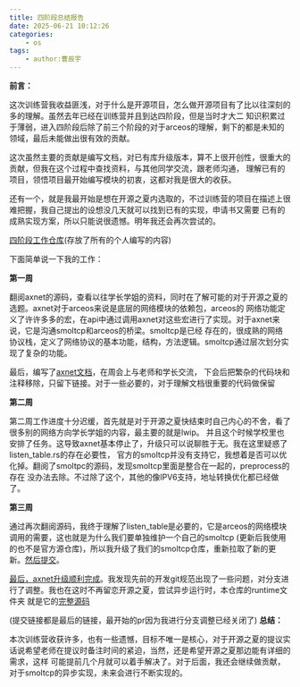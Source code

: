 ```yaml
---
title: 四阶段总结报告
date: 2025-06-21 10:12:26
categories:
    - os
tags:
    - author:曹辰宇
---
```


**前言：**

这次训练营我收益匪浅，对于什么是开源项目，怎么做开源项目有了比以往深刻的多的理解。虽然去年已经在训练营并且到达四阶段，但是当时才大二
知识积累过于薄弱，进入四阶段后除了前三个阶段的对于arceos的理解，剩下的都是未知的领域，最后未能做出很有效的贡献。

这次虽然主要的贡献是编写文档，对已有库升级版本，算不上很开创性，很重大的贡献，但我在这个过程中查找资料，与其他同学交流，跟老师沟通，
理解已有的项目，领悟项目最开始编写模块的初衷，这都对我是很大的收获。

还有一个，就是我最开始是想在开源之夏内选取的，不过训练营的项目在描述上很难把握，我自己提出的设想没几天就可以找到已有的实现，申请书又需要
已有的成熟实现方案，所以只能说很遗憾。明年我还会再次尝试的。

[四阶段工作仓库](https://github.com/a6d9a6m/my_async)(存放了所有的个人编写的内容)

下面简单说一下我的工作：

**第一周**

翻阅axnet的源码，查看以往学长学姐的资料，同时在了解可能的对于开源之夏的选题。axnet对于arceos来说是底层的网络模块的依赖包，arceos的
网络功能定义了许许多多的宏，在api中通过调用axnet对这些宏进行了实现。对于axnet来说，它是沟通smoltcp和arceos的桥梁。smoltcp是已经
存在的，很成熟的网络协议栈，定义了网络协议的基本功能，结构，方法逻辑。smoltcp通过层次划分实现了复杂的功能。

最后，编写了[axnet文档](https://github.com/a6d9a6m/my_async/blob/main/blogs/axnet.md)，在周会上与老师和学长交流，
下会后把繁杂的代码块和注释移除，只留下链接。对于一些必要的，对于理解文档很重要的代码做保留

**第二周**

第二周工作进度十分迟缓，首先就是对于开源之夏快结束时自己内心的不舍，看了很多别的网络方向学长学姐的内容，最主要的就是lwip。
并且这个时候学校里也安排了任务。这导致axnet基本停止了，升级只可以说聊胜于无。我在这里疑惑了listen_table.rs的存在必要性，
官方的smoltcp并没有支持它，我想着是否可以优化掉。翻阅了smoltpc的源码，发现smoltcp里面是整合在一起的，preprocess的存在
没办法去除。不过除了这个，其他的像IPV6支持，地址转换优化都已经做了。

**第三周**

通过再次翻阅源码，我终于理解了listen_table是必要的，它是arceos的网络模块调用的需要，这也就是为什么我们要单独维护一个自己的smoltcp
(更新后我使用的也不是官方源仓库)，所以我升级了我们的smoltcp仓库，重新拉取了新的更新。[然后提交](https://github.com/rcore-os/smoltcp/pull/4)。

[最后，axnet升级顺利完成](https://github.com/arceos-org/arceos/pull/258)。我发现先前的开发git规范出现了一些问题，对分支进行了调整。我也在这时不再留恋开源之夏，尝试异步运行时，本仓库的runtime文件夹
就是它的[完整源码](https://github.com/a6d9a6m/my_async/tree/main/runtime)

(提交链接都是最后的链接，最开始的pr因为我进行分支调整已经关闭了)
**总结：**

本次训练营收获许多，也有一些遗憾，目标不唯一是核心，对于开源之夏的提议实话说希望老师在提议时备注时间的紧迫，当然，还是希望开源之夏那边能有详细的需求，这样
可能提前几个月就可以着手解决了。对于后面，我还会继续做贡献，对于smoltcp的异步实现，未来会进行不断实现的。


